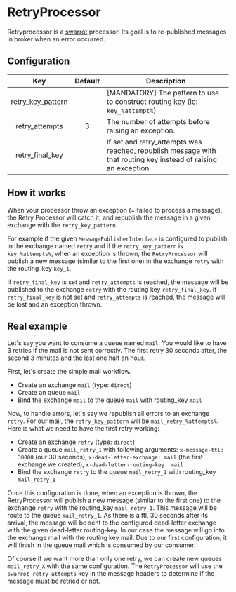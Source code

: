 # RetryProcessor

Retryprocessor is a [swarrot](https://github.com/swarrot/swarrot) processor.
Its goal is to re-published messages in broker when an error occurred.

## Configuration

|Key              |Default|Description                                                                                 |
|:---------------:|:-----:|--------------------------------------------------------------------------------------------|
|retry_key_pattern|       |[MANDATORY] The pattern to use to construct routing key (ie: `key_%attempt%`)               |
|retry_attempts   |3      |The number of attempts before raising an exception.                                         |
|retry_final_key  |       |If set and retry_attempts was reached, republish message with that routing key instead of raising an exception|

## How it works

When your processor throw an exception (= failed to process a message), the
Retry Processor will catch it, and republish the message in a given exchange
with the `retry_key_pattern`.

For example if the given `MessagePublisherInterface` is configured to publish
in the exchange named `retry` and if the `retry_key_pattern` is
`key_%attempts%`, when an exception is thrown, the `RetryProcessor` will
publish a new message (similar to the first one) in the exchange `retry` with
the routing_key `key_1`.

If `retry_final_key` is set and `retry_attempts` is reached, the message will be 
published to the exchange `retry` with the routing key `retry_final_key`.
If `retry_final_key` is not set and `retry_attempts` is reached, the message will be 
lost and an exception thrown.

## Real example

Let's say you want to consume a queue named `mail`. You would like to have 3
retries if the mail is not sent correctly. The first retry 30 seconds after,
the second 3 minutes and the last one half an hour.

First, let's create the simple mail workflow.

* Create an exchange `mail` (type: `direct`)
* Create an queue `mail`
* Bind the exchange `mail` to the queue `mail` with routing_key `mail`

Now, to handle errors, let's say we republish all errors to an exchange
`retry`. For our mail, the `retry_key_pattern` will be `mail_retry_%attempts%`.
Here is what we need to have the first retry working:

* Create an exchange `retry` (type: `direct`)
* Create a queue `mail_retry_1` with following arguments: `x-message-ttl:
  30000` (our 30 seconds), `x-dead-letter-exchange: mail` (the first exchange
  we created), `x-dead-letter-routing-key: mail`
* Bind the exchange `retry` to the queue `mail_retry_1` with routing_key
  `mail_retry_1`

Once this configuration is done, when an exception is thrown, the
RetryProcessor will publish a new message (similar to the first one) to the
exchange `retry` with the routing_key `mail_retry_1`. This message will be
route to the queue `mail_retry_1`. As there is a ttl, 30 seconds after its
arrival, the message will be sent to the configured dead-letter exchange with
the given dead-letter routing-key. In our case the message will go into the
exchange mail with the routing key mail. Due to our first configuration, it
will finish in the queue mail which is consumed by our consumer.

Of course if we want more than only one retry, we can create new queues
`mail_retry_X` with the same configuration. The `RetryProcessor` will use the
`swarrot_retry_attempts` key in the message headers to determine if the message
must be retried or not.
